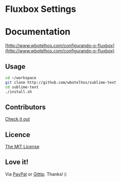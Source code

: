 # Fluxbox Settings

# Documentation

[http://www.wbotelhos.com/configurando-o-fluxbox](http://www.wbotelhos.com/configurando-o-fluxbox)

## Usage

```bash
cd ~/workspace
git clone http://github.com/wbotelhos/sublime-text
cd sublime-text
./install.sh
```

## Contributors

[Check it out](http://github.com/wbotelhos/raty/graphs/contributors)

## Licence

[The MIT License](http://opensource.org/licenses/MIT)

## Love it!

Via [PayPal](https://www.paypal.com/cgi-bin/webscr?cmd=_donations&business=X8HEP2878NDEG&item_name=jQuery%20Raty) or [Gittip](http://www.gittip.com/wbotelhos). Thanks! (:
